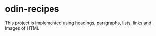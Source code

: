 # odin-recipes
This project is implemented using
headings,
paragraphs,
lists,
links and Images of HTML
